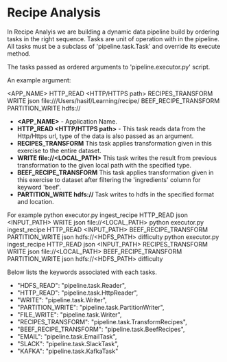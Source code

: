 # Recipe Analysis

In Recipe Analyis we are building a dynamic data pipeline build by ordering tasks in the right sequence. Tasks are unit of operation
with in the pipeline. All tasks must be a subclass of 'pipeline.task.Task' and override its execute method.

The tasks passed as ordered arguments to 'pipeline.executor.py' script.

An example argument:

<APP_NAME> HTTP_READ <file type> <HTTP/HTTPS path> RECIPES_TRANSFORM WRITE json file:///Users/hasif/Learning/recipe/ BEEF_RECIPE_TRANSFORM PARTITION_WRITE <file type> hdfs://<HDFS location> <partition column>

- **<APP_NAME>** - Application Name.
- **HTTP_READ <file format> <HTTP/HTTPS path>** - This task reads data from the Http/Https url, type of the data is also passed as an argument.
- **RECIPES_TRANSFORM** This task applies transformation given in this exercise to the entire dataset. 
- **WRITE <file format> file://<LOCAL_PATH>** This task writes the result from previous transformation to the given local path with the specified type.
- **BEEF_RECIPE_TRANSFORM** This task applies transformation given in this exercise to dataset after filtering the 'ingredients' column for keyword 'beef'.
- **PARTITION_WRITE <file format> hdfs://<HDFS location> <partition column>** Task writes to hdfs in the specified format and location.

For example
python executor.py ingest_recipe HTTP_READ json <INPUT_PATH> WRITE json file://<LOCAL_PATH>
python executor.py ingest_recipe HTTP_READ <INPUT_PATH> BEEF_RECIPE_TRANSFORM PARTITION_WRITE json hdfs://<HDFS_PATH> difficulty
python executor.py ingest_recipe HTTP_READ json <INPUT_PATH> RECIPES_TRANSFORM WRITE json file://<LOCAL_PATH> BEEF_RECIPE_TRANSFORM PARTITION_WRITE json hdfs://<HDFS_PATH> difficulty



Below lists the keywords associated with each tasks.

- "HDFS_READ": "pipeline.task.Reader",
- "HTTP_READ": "pipeline.task.HttpReader",
- "WRITE": "pipeline.task.Writer",
- "PARTITION_WRITE": "pipeline.task.PartitionWriter",
- "FILE_WRITE": "pipeline.task.Writer",
- "RECIPES_TRANSFORM": "pipeline.task.TransformRecipes",
- "BEEF_RECIPE_TRANSFORM": "pipeline.task.BeefRecipes",
- "EMAIL": "pipeline.task.EmailTask",
- "SLACK": "pipeline.task.SlackTask",
- "KAFKA": "pipeline.task.KafkaTask"